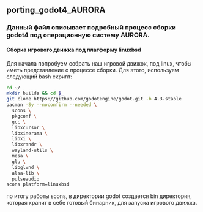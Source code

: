 ## porting_godot4_AURORA
### Данный файл описывает подробный процесс сборки godot4 под операционную систему AURORA.

#### Сборка игрового движка под платформу linuxbsd
Для начала попробуем собрать наш игровой движок, под linux, чтобы иметь представление о процессе сборки. 
Для этого, используем следующий bash скрипт:
```bash
cd ~/
mkdir builds && cd $_
git clone https://github.com/godotengine/godot.git -b 4.3-stable
pacman -Sy --noconfirm --needed \
  scons \
  pkgconf \
  gcc \
  libxcursor \
  libxinerama \
  libxi \
  libxrandr \
  wayland-utils \
  mesa \
  glu \
  libglvnd \
  alsa-lib \
  pulseaudio
scons platform=linuxbsd
```
по итогу работы scons, в директории godot создается bin директория, которая хранит в себе готовый бинарник, для запуска игрового движка.



#### 
